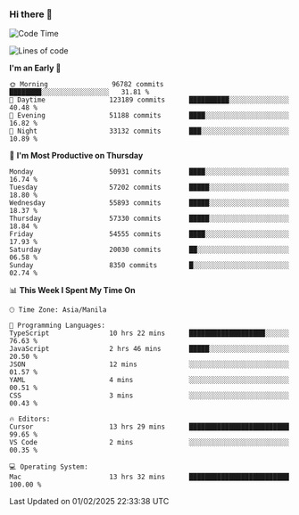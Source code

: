 ### Hi there 👋

<!--START_SECTION:waka-->
![Code Time](http://img.shields.io/badge/Code%20Time-5%2C809%20hrs%201%20min-blue)

![Lines of code](https://img.shields.io/badge/From%20Hello%20World%20I%27ve%20Written-118.5%20million%20lines%20of%20code-blue)

**I'm an Early 🐤** 

```text
🌞 Morning                96782 commits       ████████░░░░░░░░░░░░░░░░░   31.81 % 
🌆 Daytime                123189 commits      ██████████░░░░░░░░░░░░░░░   40.48 % 
🌃 Evening                51188 commits       ████░░░░░░░░░░░░░░░░░░░░░   16.82 % 
🌙 Night                  33132 commits       ███░░░░░░░░░░░░░░░░░░░░░░   10.89 % 
```
📅 **I'm Most Productive on Thursday** 

```text
Monday                   50931 commits       ████░░░░░░░░░░░░░░░░░░░░░   16.74 % 
Tuesday                  57202 commits       █████░░░░░░░░░░░░░░░░░░░░   18.80 % 
Wednesday                55893 commits       █████░░░░░░░░░░░░░░░░░░░░   18.37 % 
Thursday                 57330 commits       █████░░░░░░░░░░░░░░░░░░░░   18.84 % 
Friday                   54555 commits       ████░░░░░░░░░░░░░░░░░░░░░   17.93 % 
Saturday                 20030 commits       ██░░░░░░░░░░░░░░░░░░░░░░░   06.58 % 
Sunday                   8350 commits        █░░░░░░░░░░░░░░░░░░░░░░░░   02.74 % 
```


📊 **This Week I Spent My Time On** 

```text
🕑︎ Time Zone: Asia/Manila

💬 Programming Languages: 
TypeScript               10 hrs 22 mins      ███████████████████░░░░░░   76.63 % 
JavaScript               2 hrs 46 mins       █████░░░░░░░░░░░░░░░░░░░░   20.50 % 
JSON                     12 mins             ░░░░░░░░░░░░░░░░░░░░░░░░░   01.57 % 
YAML                     4 mins              ░░░░░░░░░░░░░░░░░░░░░░░░░   00.51 % 
CSS                      3 mins              ░░░░░░░░░░░░░░░░░░░░░░░░░   00.43 % 

🔥 Editors: 
Cursor                   13 hrs 29 mins      █████████████████████████   99.65 % 
VS Code                  2 mins              ░░░░░░░░░░░░░░░░░░░░░░░░░   00.35 % 

💻 Operating System: 
Mac                      13 hrs 32 mins      █████████████████████████   100.00 % 
```


 Last Updated on 01/02/2025 22:33:38 UTC
<!--END_SECTION:waka-->


<!--
**rad182/rad182** is a ✨ _special_ ✨ repository because its `README.md` (this file) appears on your GitHub profile.

Here are some ideas to get you started:

- 🔭 I’m currently working on ...
- 🌱 I’m currently learning ...
- 👯 I’m looking to collaborate on ...
- 🤔 I’m looking for help with ...
- 💬 Ask me about ...
- 📫 How to reach me: ...
- 😄 Pronouns: ...
- ⚡ Fun fact: ...
-->

